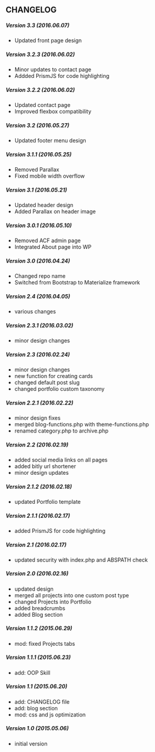 ## CHANGELOG

##### Version 3.3 (2016.06.07)
- Updated front page design

##### Version 3.2.3 (2016.06.02)
- Minor updates to contact page
- Addded PrismJS for code highlighting

##### Version 3.2.2 (2016.06.02)
- Updated contact page
- Improved flexbox compatibility

##### Version 3.2 (2016.05.27)
- Updated footer menu design

##### Version 3.1.1 (2016.05.25)
- Removed Parallax
- Fixed mobile width overflow

##### Version 3.1 (2016.05.21)
- Updated header design
- Added Parallax on header image

##### Version 3.0.1 (2016.05.10)
- Removed ACF admin page
- Integrated About page into WP

##### Version 3.0 (2016.04.24)
- Changed repo name
- Switched from Bootstrap to Materialize framework

##### Version 2.4 (2016.04.05)
- various changes

##### Version 2.3.1 (2016.03.02)
- minor design changes

##### Version 2.3 (2016.02.24)
- minor design changes
- new function for creating cards
- changed default post slug
- changed portfolio custom taxonomy

##### Version 2.2.1 (2016.02.22)
- minor design fixes
- merged blog-functions.php with theme-functions.php
- renamed category.php to archive.php

##### Version 2.2 (2016.02.19)
- added social media links on all pages
- added bitly url shortener
- minor design updates

##### Version 2.1.2 (2016.02.18)
- updated Portfolio template

##### Version 2.1.1 (2016.02.17)
- added PrismJS for code highlighting

##### Version 2.1 (2016.02.17)
- updated security with index.php and ABSPATH check

##### Version 2.0 (2016.02.16)
- updated design
- merged all projects into one custom post type
- changed Projects into Portfolio
- added breadcrumbs
- added Blog section

##### Version 1.1.2 (2015.06.29)
- mod: fixed Projects tabs

##### Version 1.1.1 (2015.06.23)
- add: OOP Skill

##### Version 1.1 (2015.06.20)
- add: CHANGELOG file
- add: blog section
- mod: css and js optimization

##### Version 1.0 (2015.05.06)
- initial version

